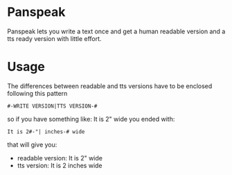 # Panspeak

Panspeak lets you write a text once and get a human readable version and a tts ready version with little effort.

# Usage

The differences between readable and tts versions have to be enclosed following this pattern

    #-WRITE VERSION|TTS VERSION-#

so if you have something like: It is 2" wide you ended with:

    It is 2#-"| inches-# wide

that will give you:

 -  readable version: It is 2" wide
 -  tts version: It is 2 inches wide

 
